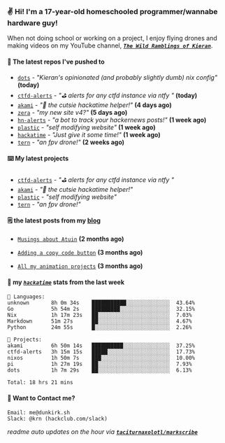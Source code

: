 ### ✌️ Hi! I'm a 17-year-old homeschooled programmer/wannabe hardware guy!

When not doing school or working on a project, I enjoy flying drones and making videos on my YouTube channel, [**_`The Wild Ramblings of Kieran`_**](https://youtube.com/@kieran.rambles).

#### 👷 The latest repos I've pushed to

- [`dots`](https://github.com/taciturnaxolotl/dots) - _"Kieran's opinionated (and probably slightly dumb) nix config"_ **(today)**
- [`ctfd-alerts`](https://github.com/taciturnaxolotl/ctfd-alerts) - _"⛳ alerts for any ctfd instance via ntfy "_ **(today)**
- [`akami`](https://github.com/taciturnaxolotl/akami) - _"🌷 the cutsie hackatime helper!"_ **(4 days ago)**
- [`zera`](https://github.com/taciturnaxolotl/zera) - _"my new site v4?"_ **(5 days ago)**
- [`hn-alerts`](https://github.com/taciturnaxolotl/hn-alerts) - _"a bot to track your hackernews posts!"_ **(1 week ago)**
- [`plastic`](https://github.com/taciturnaxolotl/plastic) - _"self modifying website"_ **(1 week ago)**
- [`hackatime`](https://github.com/hackclub/hackatime) - _"Just give it some time!"_ **(1 week ago)**
- [`tern`](https://github.com/taciturnaxolotl/tern) - _"an fpv drone!"_ **(2 weeks ago)**

#### ⌨️ My latest projects

- [`ctfd-alerts`](https://github.com/taciturnaxolotl/ctfd-alerts) - _"⛳ alerts for any ctfd instance via ntfy "_
- [`akami`](https://github.com/taciturnaxolotl/akami) - _"🌷 the cutsie hackatime helper!"_
- [`plastic`](https://github.com/taciturnaxolotl/plastic) - _"self modifying website"_
- [`tern`](https://github.com/taciturnaxolotl/tern) - _"an fpv drone!"_

#### 🗒️ the latest posts from my [blog](https://dunkirk.sh)

- [`Musings about Atuin`](https://dunkirk.sh/blog/atuin/) **(2 months ago)**

- [`Adding a copy code button`](https://dunkirk.sh/blog/adding-a-copy-button/) **(3 months ago)**

- [`All my animation projects`](https://dunkirk.sh/blog/my-animations/) **(3 months ago)**



#### 📡 my [_`hackatime`_](https://waka.hackclub.com) stats from the last week

```text
💾 Languages:
unknown       8h 0m 34s    ███████████░░░░░░░░░░░░░░  43.64%
Go            5h 54m 2s    █████████░░░░░░░░░░░░░░░░  32.15%
Nix           1h 17m 23s   ██░░░░░░░░░░░░░░░░░░░░░░░  7.03%
Markdown      51m 27s      ██░░░░░░░░░░░░░░░░░░░░░░░  4.67%
Python        24m 55s      █░░░░░░░░░░░░░░░░░░░░░░░░  2.26%

💼 Projects:
akami         6h 50m 14s   ██████████░░░░░░░░░░░░░░░  37.25%
ctfd-alerts   3h 15m 15s   █████░░░░░░░░░░░░░░░░░░░░  17.73%
nixos         1h 50m 7s    ███░░░░░░░░░░░░░░░░░░░░░░  10.00%
pi            1h 27m 19s   ██░░░░░░░░░░░░░░░░░░░░░░░  7.93%
dots          1h 7m 29s    ██░░░░░░░░░░░░░░░░░░░░░░░  6.13%

Total: 18 hrs 21 mins
```

#### 📮 Want to Contact me?

```text
Email: me@dunkirk.sh
Slack: @krn (hackclub.com/slack)
```

_readme auto updates on the hour via [**`taciturnaxolotl/markscribe`**](https://github.com/taciturnaxolotl/markscribe)_
